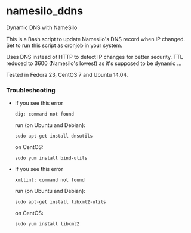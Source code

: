 # namesilo_ddns
Dynamic DNS with NameSilo 

This is a Bash script to update Namesilo's DNS record when IP changed. Set to run this script as cronjob in your system.

Uses DNS instead of HTTP to detect IP changes for better security. TTL reduced to 3600 (Namesilo's lowest) as it's supposed to be dynamic ...

Tested in Fedora 23, CentOS 7 and Ubuntu 14.04.

### Troubleshooting
* If you see this error

      dig: command not found

  run (on Ubuntu and Debian):

      sudo apt-get install dnsutils
    
  on CentOS:

      sudo yum install bind-utils

* If you see this error

      xmllint: command not found

  run (on Ubuntu and Debian):

      sudo apt-get install libxml2-utils
    
  on CentOS:

      sudo yum install libxml2
